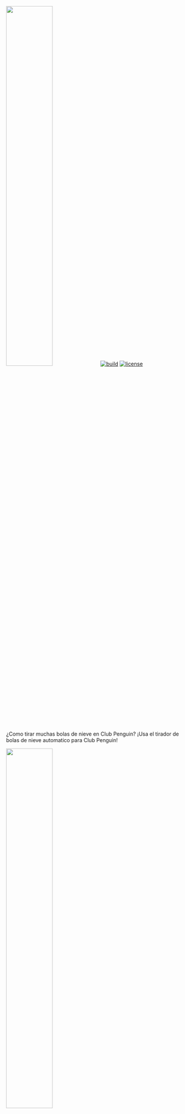 <img height="auto" width="50%" src="https://raw.githubusercontent.com/vargastomas/Tirabolas-3000/main/assets/cover.png">
<a href="#"><img src="https://img.shields.io/github/actions/workflow/status/vargastomas/Tirabolas-3000/ci.yml?branch=main&logo=Github&style=for-the-badge" alt="build"></a>
<a href="./LICENSE"><img src="https://img.shields.io/github/license/vargastomas/Tirabolas-3000?label=Licencia&logo=readthedocs&style=for-the-badge" alt="license"></a>

¿Como tirar muchas bolas de nieve en Club Penguin? ¡Usa el tirador de bolas de nieve automatico para Club Penguin!

<img src=./assets/demo_video.gif width=50%>

## ✨ Acerca de
Un sencillo programa hecho en AutoHotkey 😉 para lanzar bolas en Club Penguin.

### Funcionamientos

* Iniciar y detener el lanzamiento de bolas de nieve (Presionar `F1`)
* Bloqueo y desbloqueo del cursor en modo activo (Presionar `F2`)
* Botón de alternancia en la bandeja de menús que permite cambiar entre el modo de cursor bloqueado y desbloqueado.

## 📥 Instalación

Descargue aquí 👇 y consulte [aquí](https://github.com/vargastomas/Tirabolas-3000/releases) las páginas de versiones para conocer la historia y los aspectos más destacados de cada versión.

<a href="https://github.com/vargastomas/Tirabolas-3000/releases/lastest"><img src="https://img.shields.io/badge/Windows%20(7+)-3a71c1?&logo=Windows&labelColor=0c0d10&color=3a71c1&style=for-the-badge" alt="latestreleases"></a>

## 📚 Bibliotecas
* Renderizador de texto e imágenes para AutoHotkey [Graphics](https://github.com/iseahound/Graphics).

## 📄 Licencia
Tirabolas 3000 se publica bajo [Unlicense](http://unlicense.org).
